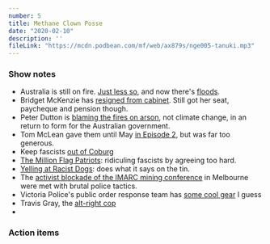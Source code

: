 ```yaml
---
number: 5
title: Methane Clown Posse
date: "2020-02-10"
description: ''
fileLink: "https://mcdn.podbean.com/mf/web/ax879s/nge005-tanuki.mp3"
---
```


### Show notes

- Australia is still on fire. [Just less so](https://www.theguardian.com/world/2020/feb/07/massive-relief-torrential-rain-douses-bushfires-across-parts-of-australia), and now there's [floods](https://www.abc.net.au/news/2020-02-09/life-threatening-nsw-flood-warnings-power-out-for-thousands/11947268).
- Bridget McKenzie has [resigned from cabinet](https://www.theguardian.com/australia-news/2020/feb/02/bridget-mckenzie-resigns-following-sports-rort-affair). Still got her seat, paycheque and pension though.
- Peter Dutton is [blaming the fires on arson](https://twitter.com/joshgnosis/status/1224927542416592897), not climate change, in an return to form for the Australian government.
- Tom McLean gave them until May [in Episode 2](/002-clean-coal-and-other-fairytales/), but was far too generous.
- Keep fascists [out of Coburg](https://slackbastard.anarchobase.com/?p=39934)
- [The Million Flag Patriots](https://newmatilda.com/2018/10/31/punching-patriots-tackle-gavin-mcinnes-proud-boys-promise-violence-australia/): ridiculing fascists by agreeing too hard.
- [Yelling at Racist Dogs](https://thebrag.com/from-the-frontlines-to-the-fringe-the-rise-of-yelling-at-racist-dogs/): does what it says on the tin.
- The [activist blockade of the IMARC mining conference](https://www.abc.net.au/news/2019-10-29/protesters-clash-with-police-outside-melbourne-mining-conference/11648540) in Melbourne were met with brutal police tactics.
- Victoria Police's public order response team has [some cool gear](https://www.theage.com.au/national/victoria/public-order-response-team-20170325-gv6cc1.html) I guess
- Travis Gray, the [alt-right cop](https://twitter.com/tom_tanuki/status/1190185931166236672)
-

### Action items
